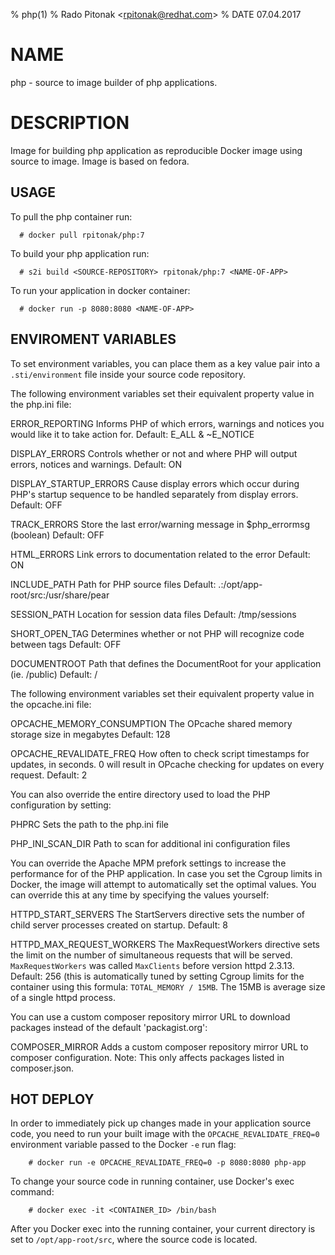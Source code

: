 % php(1)
% Rado Pitonak \<rpitonak@redhat.com\>
% DATE 07.04.2017

# NAME
php - source to image builder of php applications.

# DESCRIPTION
Image for building php application as reproducible Docker image using source to image. Image is based on fedora.
## USAGE

To pull the php container run:

      # docker pull rpitonak/php:7

To build your php application run:

      # s2i build <SOURCE-REPOSITORY> rpitonak/php:7 <NAME-OF-APP>

To run your application in docker container:

      # docker run -p 8080:8080 <NAME-OF-APP>

## ENVIROMENT VARIABLES

To set environment variables, you can place them as a key value pair into a `.sti/environment`
file inside your source code repository.

The following environment variables set their equivalent property value in the php.ini file:

ERROR_REPORTING
    Informs PHP of which errors, warnings and notices you would like it to take action for.
    Default: E_ALL & ~E_NOTICE

DISPLAY_ERRORS
    Controls whether or not and where PHP will output errors, notices and warnings.
    Default: ON

DISPLAY_STARTUP_ERRORS
    Cause display errors which occur during PHP's startup sequence to be handled separately from display errors.
    Default: OFF

TRACK_ERRORS
    Store the last error/warning message in $php_errormsg (boolean)
    Default: OFF

HTML_ERRORS
    Link errors to documentation related to the error
    Default: ON

INCLUDE_PATH
    Path for PHP source files
    Default: .:/opt/app-root/src:/usr/share/pear

SESSION_PATH
    Location for session data files
    Default: /tmp/sessions

SHORT_OPEN_TAG
    Determines whether or not PHP will recognize code between <? and ?> tags
    Default: OFF

DOCUMENTROOT
    Path that defines the DocumentRoot for your application (ie. /public)
    Default: /

The following environment variables set their equivalent property value in the opcache.ini file:

OPCACHE_MEMORY_CONSUMPTION
    The OPcache shared memory storage size in megabytes
    Default: 128

OPCACHE_REVALIDATE_FREQ
    How often to check script timestamps for updates, in seconds. 0 will result in OPcache checking for updates on every request.
    Default: 2

You can also override the entire directory used to load the PHP configuration by setting:   

PHPRC
    Sets the path to the php.ini file

PHP_INI_SCAN_DIR
    Path to scan for additional ini configuration files

You can override the Apache MPM prefork settings to increase the performance for of the PHP application. In case you set
the Cgroup limits in Docker, the image will attempt to automatically set the
optimal values. You can override this at any time by specifying the values
yourself:

HTTPD_START_SERVERS
  The StartServers directive sets the number of child server processes created on startup.
  Default: 8

HTTPD_MAX_REQUEST_WORKERS
  The MaxRequestWorkers directive sets the limit on the number of simultaneous requests that will be served.
  `MaxRequestWorkers` was called `MaxClients` before version httpd 2.3.13.
  Default: 256 (this is automatically tuned by setting Cgroup limits for the container using this formula:
    `TOTAL_MEMORY / 15MB`. The 15MB is average size of a single httpd process.

You can use a custom composer repository mirror URL to download packages instead of the default 'packagist.org':

COMPOSER_MIRROR
      Adds a custom composer repository mirror URL to composer configuration. Note: This only affects packages listed in composer.json.

## HOT DEPLOY

In order to immediately pick up changes made in your application source code, you need to run your built image with the `OPCACHE_REVALIDATE_FREQ=0` environment variable passed to the Docker `-e` run flag:

        # docker run -e OPCACHE_REVALIDATE_FREQ=0 -p 8080:8080 php-app

To change your source code in running container, use Docker's exec command:   

        # docker exec -it <CONTAINER_ID> /bin/bash

After you Docker exec into the running container, your current directory is set to `/opt/app-root/src`, where the source code is located.        
